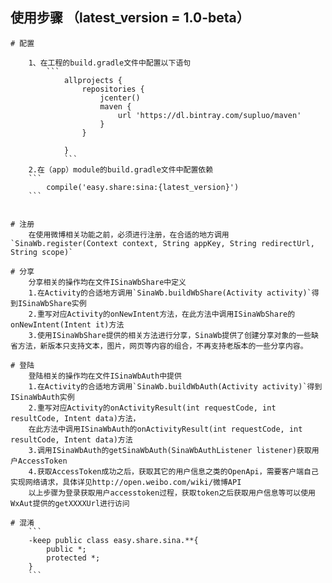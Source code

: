 
## 使用步骤 （latest_version = 1.0-beta）
    # 配置

        1、在工程的build.gradle文件中配置以下语句
            ```
                allprojects {
                    repositories {
                        jcenter()
                        maven {
                            url 'https://dl.bintray.com/supluo/maven'
                        }
                    }

                }
                ```
        2.在（app）module的build.gradle文件中配置依赖
        ```
            compile('easy.share:sina:{latest_version}')
        ```


    # 注册
        在使用微博相关功能之前，必须进行注册，在合适的地方调用`SinaWb.register(Context context, String appKey, String redirectUrl, String scope)`

    # 分享
        分享相关的操作均在文件ISinaWbShare中定义
        1.在Activity的合适地方调用`SinaWb.buildWbShare(Activity activity)`得到ISinaWbShare实例
        2.重写对应Activity的onNewIntent方法，在此方法中调用ISinaWbShare的onNewIntent(Intent it)方法
        3.使用ISinaWbShare提供的相关方法进行分享，SinaWb提供了创建分享对象的一些缺省方法，新版本只支持文本，图片，网页等内容的组合，不再支持老版本的一些分享内容。

    # 登陆
        登陆相关的操作均在文件ISinaWbAuth中提供
        1.在Activity的合适地方调用`SinaWb.buildWbAuth(Activity activity)`得到ISinaWbAuth实例
        2.重写对应Activity的onActivityResult(int requestCode, int resultCode, Intent data)方法，
        在此方法中调用ISinaWbAuth的onActivityResult(int requestCode, int resultCode, Intent data)方法
        3.调用ISinaWbAuth的getSinaWbAuth(SinaWbAuthListener listener)获取用户AccessToken
        4.获取AccessToken成功之后，获取其它的用户信息之类的OpenApi，需要客户端自己实现网络请求，具体详见http://open.weibo.com/wiki/微博API
        以上步骤为登录获取用户accesstoken过程，获取token之后获取用户信息等可以使用WxAut提供的getXXXXUrl进行访问

    # 混淆
        ```
        -keep public class easy.share.sina.**{
            public *;
            protected *;
        }
        ```